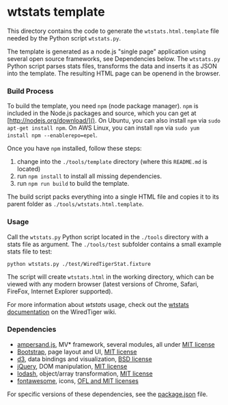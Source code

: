 # wtstats template

This directory contains the code to generate the `wtstats.html.template` file needed by the Python script `wtstats.py`.

The template is generated as a node.js "single page" application using several open source frameworks, see Dependencies below. The `wtstats.py` Python script parses stats files, transforms the data and inserts it as JSON into the template. The resulting HTML page can be openend in the browser.

### Build Process

To build the template, you need `npm` (node package manager). `npm` is included in the Node.js packages and source, which you can get at [http://nodejs.org/download/](). On Ubuntu, you can also install `npm` via `sudo apt-get install npm`. On AWS Linux, you can install `npm` via `sudo yum install npm --enablerepo=epel`.

Once you have `npm` installed, follow these steps: 

1. change into the `./tools/template` directory (where this `README.md` is located)
2. run `npm install` to install all missing dependencies. 
3. run `npm run build` to build the template. 

The build script packs everything into a single HTML file and copies it to its parent folder as `./tools/wtstats.html.template`. 

### Usage

Call the `wtstats.py` Python script located in the `./tools` directory with a stats file as argument. The `./tools/test` subfolder contains a small example stats file to test: 

```
python wtstats.py ./test/WiredTigerStat.fixture
```

The script will create `wtstats.html` in the working directory, which can be viewed with any modern browser (latest versions of Chrome, Safari, FireFox, Internet Explorer supported).

For more information about _wtstats_ usage, check out the [wtstats documentation](https://github.com/wiredtiger/wiredtiger/wiki/WiredTiger-statistics) on the WiredTiger wiki.

### Dependencies

- [ampersand.js](http://ampersandjs.com/), MV* framework, several modules, all under [MIT license][1]
- [Bootstrap](http://www.getbootstrap.com/), page layout and UI, [MIT license][2]
- [d3](http://d3js.org/), data bindings and visualization, [BSD license][3]
- [jQuery](http://jquery.com/), DOM manipulation, [MIT license][4]
- [lodash](https://lodash.com/), object/array transformation, [MIT license][5]
- [fontawesome](http://fontawesome.io/), icons, [OFL and MIT licenses][6]

For specific versions of these dependencies, see the [package.json](./package.json) file.  

[1]: https://github.com/AmpersandJS/ampersand-view/blob/master/LICENSE.md
[2]: https://github.com/twbs/bootstrap/blob/master/LICENSE
[3]: https://github.com/mbostock/d3/blob/master/LICENSE
[4]: https://github.com/jquery/jquery/blob/2.1.3/MIT-LICENSE.txt
[5]: https://github.com/lodash/lodash/blob/master/LICENSE.txt
[6]: http://fontawesome.io/license/

